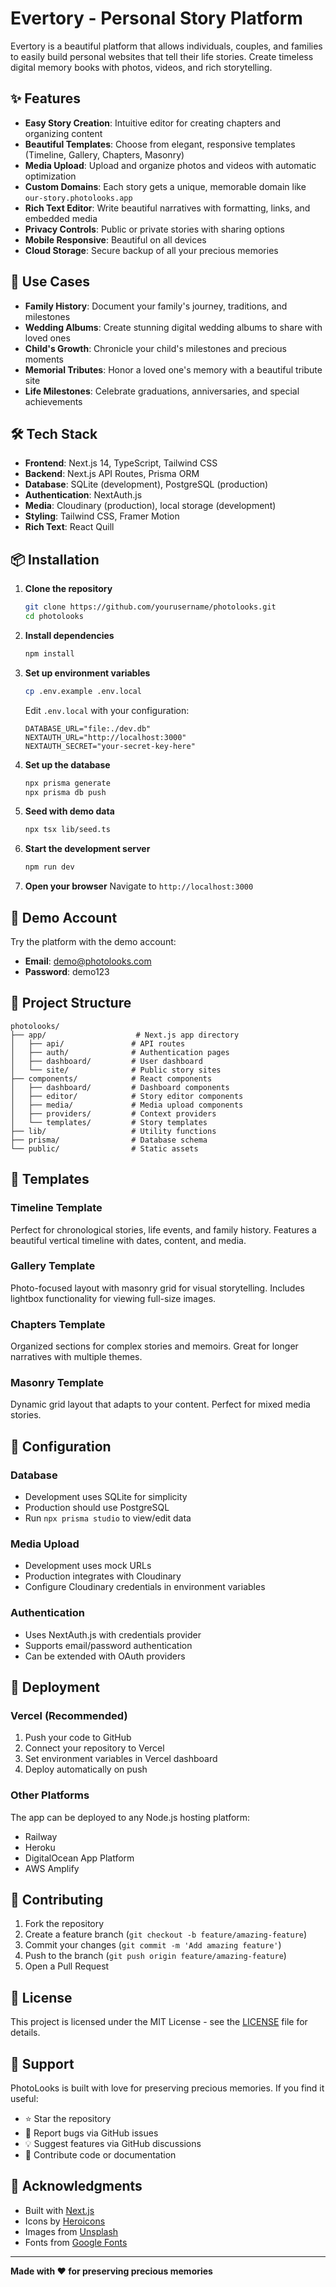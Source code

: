 # Evertory - Personal Story Platform

Evertory is a beautiful platform that allows individuals, couples, and families to easily build personal websites that tell their life stories. Create timeless digital memory books with photos, videos, and rich storytelling.

## ✨ Features

- **Easy Story Creation**: Intuitive editor for creating chapters and organizing content
- **Beautiful Templates**: Choose from elegant, responsive templates (Timeline, Gallery, Chapters, Masonry)
- **Media Upload**: Upload and organize photos and videos with automatic optimization
- **Custom Domains**: Each story gets a unique, memorable domain like `our-story.photolooks.app`
- **Rich Text Editor**: Write beautiful narratives with formatting, links, and embedded media
- **Privacy Controls**: Public or private stories with sharing options
- **Mobile Responsive**: Beautiful on all devices
- **Cloud Storage**: Secure backup of all your precious memories

## 🚀 Use Cases

- **Family History**: Document your family's journey, traditions, and milestones
- **Wedding Albums**: Create stunning digital wedding albums to share with loved ones
- **Child's Growth**: Chronicle your child's milestones and precious moments
- **Memorial Tributes**: Honor a loved one's memory with a beautiful tribute site
- **Life Milestones**: Celebrate graduations, anniversaries, and special achievements

## 🛠 Tech Stack

- **Frontend**: Next.js 14, TypeScript, Tailwind CSS
- **Backend**: Next.js API Routes, Prisma ORM
- **Database**: SQLite (development), PostgreSQL (production)
- **Authentication**: NextAuth.js
- **Media**: Cloudinary (production), local storage (development)
- **Styling**: Tailwind CSS, Framer Motion
- **Rich Text**: React Quill

## 📦 Installation

1. **Clone the repository**
   ```bash
   git clone https://github.com/yourusername/photolooks.git
   cd photolooks
   ```

2. **Install dependencies**
   ```bash
   npm install
   ```

3. **Set up environment variables**
   ```bash
   cp .env.example .env.local
   ```
   
   Edit `.env.local` with your configuration:
   ```env
   DATABASE_URL="file:./dev.db"
   NEXTAUTH_URL="http://localhost:3000"
   NEXTAUTH_SECRET="your-secret-key-here"
   ```

4. **Set up the database**
   ```bash
   npx prisma generate
   npx prisma db push
   ```

5. **Seed with demo data**
   ```bash
   npx tsx lib/seed.ts
   ```

6. **Start the development server**
   ```bash
   npm run dev
   ```

7. **Open your browser**
   Navigate to `http://localhost:3000`

## 🧪 Demo Account

Try the platform with the demo account:
- **Email**: demo@photolooks.com
- **Password**: demo123

## 📁 Project Structure

```
photolooks/
├── app/                    # Next.js app directory
│   ├── api/               # API routes
│   ├── auth/              # Authentication pages
│   ├── dashboard/         # User dashboard
│   └── site/              # Public story sites
├── components/            # React components
│   ├── dashboard/         # Dashboard components
│   ├── editor/            # Story editor components
│   ├── media/             # Media upload components
│   ├── providers/         # Context providers
│   └── templates/         # Story templates
├── lib/                   # Utility functions
├── prisma/                # Database schema
└── public/                # Static assets
```

## 🎨 Templates

### Timeline Template
Perfect for chronological stories, life events, and family history. Features a beautiful vertical timeline with dates, content, and media.

### Gallery Template
Photo-focused layout with masonry grid for visual storytelling. Includes lightbox functionality for viewing full-size images.

### Chapters Template
Organized sections for complex stories and memoirs. Great for longer narratives with multiple themes.

### Masonry Template
Dynamic grid layout that adapts to your content. Perfect for mixed media stories.

## 🔧 Configuration

### Database
- Development uses SQLite for simplicity
- Production should use PostgreSQL
- Run `npx prisma studio` to view/edit data

### Media Upload
- Development uses mock URLs
- Production integrates with Cloudinary
- Configure Cloudinary credentials in environment variables

### Authentication
- Uses NextAuth.js with credentials provider
- Supports email/password authentication
- Can be extended with OAuth providers

## 🚀 Deployment

### Vercel (Recommended)
1. Push your code to GitHub
2. Connect your repository to Vercel
3. Set environment variables in Vercel dashboard
4. Deploy automatically on push

### Other Platforms
The app can be deployed to any Node.js hosting platform:
- Railway
- Heroku
- DigitalOcean App Platform
- AWS Amplify

## 🤝 Contributing

1. Fork the repository
2. Create a feature branch (`git checkout -b feature/amazing-feature`)
3. Commit your changes (`git commit -m 'Add amazing feature'`)
4. Push to the branch (`git push origin feature/amazing-feature`)
5. Open a Pull Request

## 📄 License

This project is licensed under the MIT License - see the [LICENSE](LICENSE) file for details.

## 💖 Support

PhotoLooks is built with love for preserving precious memories. If you find it useful:

- ⭐ Star the repository
- 🐛 Report bugs via GitHub issues
- 💡 Suggest features via GitHub discussions
- 🤝 Contribute code or documentation

## 🙏 Acknowledgments

- Built with [Next.js](https://nextjs.org/)
- Icons by [Heroicons](https://heroicons.com/)
- Images from [Unsplash](https://unsplash.com/)
- Fonts from [Google Fonts](https://fonts.google.com/)

---

**Made with ❤️ for preserving precious memories**
